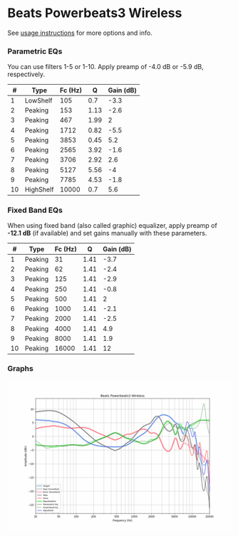 # Beats Powerbeats3 Wireless
See [usage instructions](https://github.com/jaakkopasanen/AutoEq#usage) for more options and info.

### Parametric EQs
You can use filters 1-5 or 1-10. Apply preamp of -4.0 dB or -5.9 dB, respectively.

|   # | Type      |   Fc (Hz) |    Q |   Gain (dB) |
|-----|-----------|-----------|------|-------------|
|   1 | LowShelf  |       105 | 0.7  |        -3.3 |
|   2 | Peaking   |       153 | 1.13 |        -2.6 |
|   3 | Peaking   |       467 | 1.99 |         2   |
|   4 | Peaking   |      1712 | 0.82 |        -5.5 |
|   5 | Peaking   |      3853 | 0.45 |         5.2 |
|   6 | Peaking   |      2565 | 3.92 |        -1.6 |
|   7 | Peaking   |      3706 | 2.92 |         2.6 |
|   8 | Peaking   |      5127 | 5.56 |        -4   |
|   9 | Peaking   |      7785 | 4.53 |        -1.8 |
|  10 | HighShelf |     10000 | 0.7  |         5.6 |

### Fixed Band EQs
When using fixed band (also called graphic) equalizer, apply preamp of **-12.1 dB** (if available) and set gains manually with these parameters.

|   # | Type    |   Fc (Hz) |    Q |   Gain (dB) |
|-----|---------|-----------|------|-------------|
|   1 | Peaking |        31 | 1.41 |        -3.7 |
|   2 | Peaking |        62 | 1.41 |        -2.4 |
|   3 | Peaking |       125 | 1.41 |        -2.9 |
|   4 | Peaking |       250 | 1.41 |        -0.8 |
|   5 | Peaking |       500 | 1.41 |         2   |
|   6 | Peaking |      1000 | 1.41 |        -2.1 |
|   7 | Peaking |      2000 | 1.41 |        -2.5 |
|   8 | Peaking |      4000 | 1.41 |         4.9 |
|   9 | Peaking |      8000 | 1.41 |         1.9 |
|  10 | Peaking |     16000 | 1.41 |        12   |

### Graphs
![](./Beats%20Powerbeats3%20Wireless.png)
